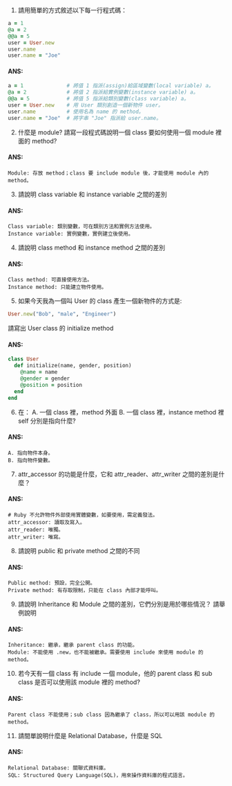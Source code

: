 1. 請用簡單的方式敘述以下每一行程式碼：
  ```ruby
  a = 1 
  @a = 2
  @@a = 5
  user = User.new
  user.name
  user.name = "Joe"
  ```
  #### ANS:
  ```ruby
  a = 1              # 將值 1 指派(assign)給區域變數(local variable) a。
  @a = 2             # 將值 2 指派給實例變數(instance variable) a。
  @@a = 5            # 將值 5 指派給類別變數(class variable) a。
  user = User.new    # 用 User 類別創造一個新物件 user。
  user.name          # 使用名為 name 的 method。
  user.name = "Joe"  # 將字串 "Joe" 指派給 user.name。
  ```

2. 什麼是 module? 請寫一段程式碼說明一個 class 要如何使用一個 module 裡面的 method?
  #### ANS:
  ```
  Module: 存放 method；class 要 include module 後，才能使用 module 內的 method。
  ```

3. 請說明 class variable 和 instance variable 之間的差別
  #### ANS:
  ```
  Class variable: 類別變數，可在類別方法和實例方法使用。
  Instance variable: 實例變數，實例建立後使用。
  ```

4. 請說明 class method 和 instance method 之間的差別
  #### ANS:
  ```
  Class method: 可直接使用方法。
  Instance method: 只能建立物件使用。
  ```

5. 如果今天我為一個叫 User 的 class 產生一個新物件的方式是:
  ```ruby
  User.new("Bob", "male", "Engineer")
  ```
請寫出 User class 的 initialize method
  #### ANS:
  ```ruby
  class User
    def initialize(name, gender, position)
      @name = name
      @gender = gender
      @position = position
    end
  end
  ```

6. 在： A. 一個 class 裡，method 外面 B. 一個 class 裡，instance method 裡 self 分別是指向什麼?
  #### ANS: 
  ```
  A. 指向物件本身。
  B. 指向物件變數。
  ```

7. attr_accessor 的功能是什麼，它和 attr_reader、attr_writer 之間的差別是什麼？
  #### ANS: 
  ```
  # Ruby 不允許物件外部使用實體變數，如要使用，需定義發法。
  attr_accessor: 讀取及寫入。
  attr_reader: 唯獨。
  attr_writer: 唯寫。
  ```

8. 請說明 public 和 private method 之間的不同
  #### ANS: 
  ```
  Public method: 預設，完全公開。
  Private method: 有存取限制，只能在 class 內部才能呼叫。
  ```

9. 請說明 Inheritance 和 Module 之間的差別，它們分別是用於哪些情況？ 請舉例說明
  #### ANS:
  ```
  Inheritance: 繼承，繼承 parent class 的功能。
  Module: 不能使用 .new，也不能被繼承。需要使用 include 來使用 module 的 method。
  ```

10. 若今天有一個 class 有 include 一個 module，他的 parent class 和 sub class 是否可以使用該 module 裡的 method?
  #### ANS:
  ```
  Parent class 不能使用；sub class 因為繼承了 class，所以可以用該 module 的 method。
  ```

11. 請間單說明什麼是 Relational Database，什麼是 SQL
  #### ANS:
  ```
  Relational Database: 關聯式資料庫。
  SQL: Structured Query Language(SQL)，用來操作資料庫的程式語言。
  ```
